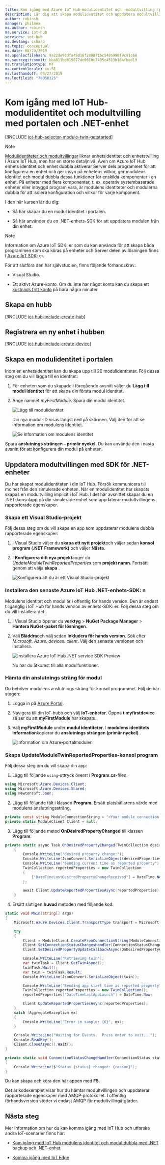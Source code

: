 ```yaml
---
title: Kom igång med Azure IoT Hub-modulidentitet och -modultvilling (portal och .NET) | Microsoft Docs
description: Lär dig att skapa modulidentitet och uppdatera modultvillingar med portalen och .NET.
author: robinsh
manager: philmea
ms.author: robinsh
ms.service: iot-hub
services: iot-hub
ms.devlang: csharp
ms.topic: conceptual
ms.date: 08/20/2019
ms.openlocfilehash: 9a22de93dfa45d16f289871bc548a998f9c91c68
ms.sourcegitcommit: bba811bd615077dc0610c7435e4513b184fbed19
ms.translationtype: MT
ms.contentlocale: sv-SE
ms.lasthandoff: 08/27/2019
ms.locfileid: "70050325"
---
```

# <a name="get-started-with-iot-hub-module-identity-and-module-twin-using-the-portal-and-net-device"></a>Kom igång med IoT Hub-modulidentitet och modultvilling med portalen och .NET-enhet

[!INCLUDE [iot-hub-selector-module-twin-getstarted](../../includes/iot-hub-selector-module-twin-getstarted.md)]

> [!NOTE]
> [Modulidentiteter och modultvillingar](iot-hub-devguide-module-twins.md) liknar enhetsidentitet och enhetstvilling i Azure IoT Hub, men har en större detaljnivå. Även om Azure IoT Hub enhets identitet och enhet dubbla aktiverar Server dels programmet för att konfigurera en enhet och ger insyn på enhetens villkor, ger modulens identitet och modul dubbla dessa funktioner för enskilda komponenter i en enhet. På enheter med flera komponenter, t. ex. operativ systembaserade enheter eller inbyggd program vara, är modulens identiteter och modulerna dubbla för att isolera konfiguration och villkor för varje komponent.
>

I den här kursen lär du dig:

* Så här skapar du en modul identitet i portalen.

* Så här använder du en .NET-enhets-SDK för att uppdatera modulen från din enhet.

> [!NOTE]
> Information om Azure IoT SDK: er som du kan använda för att skapa båda programmen som ska köras på enheter och Server delen av lösningen finns i [Azure IoT SDK](iot-hub-devguide-sdks.md): er.
>

För att slutföra den här självstudien, finns följande förhandskrav:

* Visual Studio.

* Ett aktivt Azure-konto. Om du inte har något konto kan du skapa ett [kostnads fritt konto](https://azure.microsoft.com/pricing/free-trial/) på bara några minuter.

## <a name="create-a-hub"></a>Skapa en hubb

[!INCLUDE [iot-hub-include-create-hub](../../includes/iot-hub-include-create-hub.md)]

## <a name="register-a-new-device-in-the-hub"></a>Registrera en ny enhet i hubben

[!INCLUDE [iot-hub-include-create-device](../../includes/iot-hub-include-create-device.md)]

## <a name="create-a-module-identity-in-the-portal"></a>Skapa en modulidentitet i portalen

Inom en enhetsidentitet kan du skapa upp till 20 modulidentiteter. Följ dessa steg om du vill lägga till en identitet:

1. För enheten som du skapade i föregående avsnitt väljer du **Lägg till modul identitet** för att skapa din första modul identitet.

1. Ange namnet *myFirstModule*. Spara din modul identitet.

    ![Lägg till modulidentitet](./media/iot-hub-portal-csharp-module-twin-getstarted/add-module-identity.png)

    Din nya modul-ID visas längst ned på skärmen. Välj den för att se information om modulens identitet.

    ![Se information om modulens identitet](./media/iot-hub-portal-csharp-module-twin-getstarted/module-identity-details.png)

Spara **anslutnings strängen – primär nyckel**. Du kan använda den i nästa avsnitt för att konfigurera din modul på enheten.

## <a name="update-the-module-twin-using-net-device-sdk"></a>Uppdatera modultvillingen med SDK för .NET-enheter

Du har skapat modulidentiteten i din IoT Hub. Försök kommunicera till molnet från den simulerade enheten. När en modulidentitet har skapats skapas en modultvilling implicit i IoT Hub. I det här avsnittet skapar du en .NET-konsolapp på din simulerade enhet som uppdaterar modultvillingens rapporterade egenskaper.

### <a name="create-a-visual-studio-project"></a>Skapa ett Visual Studio-projekt

Följ dessa steg om du vill skapa en app som uppdaterar modulens dubbla rapporterade egenskaper:

1. I Visual Studio väljer du **skapa ett nytt projekt**och väljer sedan **konsol program (.NET Framework)** och väljer **Nästa**.

1. I **Konfigurera ditt nya projekt**anger du *UpdateModuleTwinReportedProperties* som **projekt namn**. Fortsätt genom att välja **skapa** .

    ![Konfigurera att du är ett Visual Studio-projekt](./media/iot-hub-portal-csharp-module-twin-getstarted/configure-twins-project.png)

### <a name="install-the-latest-azure-iot-hub-net-device-sdk"></a>Installera den senaste Azure IoT Hub .NET-enhets-SDK: n

Modulens identitet och modul är i offentlig för hands version. Den är endast tillgänglig i IoT Hub för hands version av enhets-SDK: er. Följ dessa steg om du vill installera det:

1. I Visual Studio öppnar du **verktyg** > **NuGet Package Manager** > **Hantera NuGet-paket för lösningen**.

1. Välj **Bläddra**och välj sedan **Inkludera för hands version**. Sök efter *Microsoft. Azure. devices. client*. Välj den senaste versionen och installera.

    ![Installera Azure IoT Hub .NET service SDK Preview](./media/iot-hub-csharp-csharp-module-twin-getstarted/install-sdk.png)

    Nu har du åtkomst till alla modulfunktioner.

### <a name="get-your-module-connection-string"></a>Hämta din anslutnings sträng för modul

Du behöver modulens anslutnings sträng för konsol programmet. Följ de här stegen:

1. Logga in på [Azure Portal](https://portal.azure.com/).

1. Navigera till din IoT-hubb och välj **IoT-enheter**. Öppna **t myfirstdevice** så ser du att **myFirstModule** har skapats.

1. Välj **myFirstModule** under **modul identiteter**. I **modulens identitets information**kopierar du **anslutnings strängen (primär nyckel)** .

    ![Information om Azure-portalmodulen](./media/iot-hub-portal-csharp-module-twin-getstarted/module-identity-details.png)

### <a name="create-updatemoduletwinreportedproperties-console-app"></a>Skapa UpdateModuleTwinReportedProperties-konsol program

Följ dessa steg om du vill skapa din app:

1. Lägg till följande `using`-uttryck överst i **Program.cs**-filen:

  ```csharp
  using Microsoft.Azure.Devices.Client;
  using Microsoft.Azure.Devices.Shared;
  using Newtonsoft.Json;
  ```

2. Lägg till följande fält i klassen **Program**. Ersätt platshållarens värde med modulens anslutningssträng.

  ```csharp
  private const string ModuleConnectionString = "<Your module connection string>";
  private static ModuleClient Client = null;
  ```

3. Lägg till följande metod **OnDesiredPropertyChanged** till klassen **Program**:

  ```csharp
  private static async Task OnDesiredPropertyChanged(TwinCollection desiredProperties, object userContext)
      {
          Console.WriteLine("desired property change:");
          Console.WriteLine(JsonConvert.SerializeObject(desiredProperties));
          Console.WriteLine("Sending current time as reported property");
          TwinCollection reportedProperties = new TwinCollection
          {
              ["DateTimeLastDesiredPropertyChangeReceived"] = DateTime.Now
          };
  
          await Client.UpdateReportedPropertiesAsync(reportedProperties).ConfigureAwait(false);
      }
  ```

4. Ersätt slutligen **huvud** metoden med följande kod:

  ```csharp
  static void Main(string[] args)
  {
      Microsoft.Azure.Devices.Client.TransportType transport = Microsoft.Azure.Devices.Client.TransportType.Amqp;
  
      try
      {
          Client = ModuleClient.CreateFromConnectionString(ModuleConnectionString, transport);
          Client.SetConnectionStatusChangesHandler(ConnectionStatusChangeHandler);
          Client.SetDesiredPropertyUpdateCallbackAsync(OnDesiredPropertyChanged, null).Wait();
  
          Console.WriteLine("Retrieving twin");
          var twinTask = Client.GetTwinAsync();
          twinTask.Wait();
          var twin = twinTask.Result;
          Console.WriteLine(JsonConvert.SerializeObject(twin));
  
          Console.WriteLine("Sending app start time as reported property");
          TwinCollection reportedProperties = new TwinCollection();
          reportedProperties["DateTimeLastAppLaunch"] = DateTime.Now;
  
          Client.UpdateReportedPropertiesAsync(reportedProperties);
      }
      catch (AggregateException ex)
      {
          Console.WriteLine("Error in sample: {0}", ex);
      }
  
      Console.WriteLine("Waiting for Events.  Press enter to exit...");
      Console.ReadKey();
      Client.CloseAsync().Wait();
  }
  
  private static void ConnectionStatusChangeHandler(ConnectionStatus status, ConnectionStatusChangeReason reason)
  {
      Console.WriteLine($"Status {status} changed: {reason}");
  }
  ```
  
  Du kan skapa och köra den här appen med **F5**.

Det är kodexemplet visar hur du hämtar modultvillingen och uppdaterar rapporterade egenskaper med AMQP-protokollet. I offentlig förhandsversion stöder vi endast AMQP för modultvillingåtgärder.

## <a name="next-steps"></a>Nästa steg

Mer information om hur du kan komma igång med IoT Hub och utforska andra IoT-scenarier finns här:

* [Kom igång med IoT Hub modulens identitet och modul dubbla med .NET backup och .NET-enhet](iot-hub-csharp-csharp-module-twin-getstarted.md)

* [Komma igång med IoT Edge](../iot-edge/tutorial-simulate-device-linux.md)
